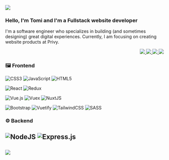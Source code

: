 [![](https://visitcount.itsvg.in/api?id=tomimandalap&icon=0&color=6)](https://visitcount.itsvg.in)

<div>
  <h3 align='left'>Hello, I'm Tomi and I'm a Fullstack website developer</h3>
  <p align="left">I'm a software engineer who specializes in building (and sometimes designing) great digital experiences. Currently, I am focusing on creating website products at Privy.</p>
  <p align='right'>
    <a href="https://tomtom-dev.site/" target="_blank">
      <img src="https://img.shields.io/badge/WEBSITE%20-%23559947.svg?&style=for-the-badge&logo=Javascript&logoColor=white"/>
    </a>
    <a href="https://www.youtube.com/@tomdevelop" target="_blank">
      <img src="https://img.shields.io/badge/YOUTUBE%20-%23DF2E38.svg?&style=for-the-badge&logo=YouTube&logoColor=white"/>
    </a>
    <a href="https://linkedin.com/in/tomimandalaputra/" target="_blank">
      <img src="https://img.shields.io/badge/LINKEDIN%20-%23537FE7.svg?&style=for-the-badge&logo=linkedin&logoColor=white"/>
    </a>
    <a href="https://instagram.com/_tomimandalap/" target="_blank">
      <img src="https://img.shields.io/badge/INSTAGRAM%20-%23060047.svg?&style=for-the-badge&logo=Instagram&logoColor=white"/>
    </a>
  </p>
</div>

### 🖼️ Frontend
![CSS3](https://img.shields.io/badge/css3-%231572B6.svg?style=for-the-badge&logo=css3&logoColor=white) 
![JavaScript](https://img.shields.io/badge/javascript-%23323330.svg?style=for-the-badge&logo=javascript&logoColor=%23F7DF1E) 
![HTML5](https://img.shields.io/badge/html5-%23E34F26.svg?style=for-the-badge&logo=html5&logoColor=white)

![React](https://img.shields.io/badge/react-%2320232a.svg?style=for-the-badge&logo=react&logoColor=%2361DAFB)
![Redux](https://img.shields.io/badge/redux-%23593d88.svg?style=for-the-badge&logo=redux&logoColor=white)

![Vue.js](https://img.shields.io/badge/vuejs-%2335495e.svg?style=for-the-badge&logo=vuedotjs&logoColor=%234FC08D)
![Vuex](https://img.shields.io/badge/vuex-%2335495e.svg?style=for-the-badge&logo=vuedotjs&logoColor=%234FC08D) 
![NuxtJS](https://img.shields.io/badge/Nuxt-black?style=for-the-badge&logo=nuxt.js&logoColor=white)

![Bootstrap](https://img.shields.io/badge/bootstrap-%23563D7C.svg?style=for-the-badge&logo=bootstrap&logoColor=white) 
![Vuetify](https://img.shields.io/badge/Vuetify-1867C0?style=for-the-badge&logo=vuetify&logoColor=AEDDFF) 
![TailwindCSS](https://img.shields.io/badge/tailwindcss-%2338B2AC.svg?style=for-the-badge&logo=tailwind-css&logoColor=white)
![SASS](https://img.shields.io/badge/SASS-hotpink.svg?style=for-the-badge&logo=SASS&logoColor=white) 

### ⚙️ Backend
![NodeJS](https://img.shields.io/badge/node.js-6DA55F?style=for-the-badge&logo=node.js&logoColor=white)
![Express.js](https://img.shields.io/badge/express.js-%23404d59.svg?style=for-the-badge&logo=express&logoColor=%2361DAFB)
---

![](https://quotes-github-readme.vercel.app/api?type=horizontal&theme=radical)
---
